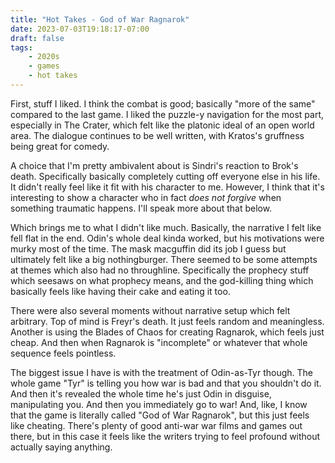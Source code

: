 ```yaml
---
title: "Hot Takes - God of War Ragnarok"
date: 2023-07-03T19:18:17-07:00
draft: false
tags:
    - 2020s
    - games
    - hot takes
---
```

First, stuff I liked. I think the combat is good; basically "more of the same" compared to the last game. I liked the puzzle-y navigation for the most part, especially in The Crater, which felt like the platonic ideal of an open world area. The dialogue continues to be well written, with Kratos's gruffness being great for comedy.

A choice that I'm pretty ambivalent about is Sindri's reaction to Brok's death. Specifically basically completely cutting off everyone else in his life. It didn't really feel like it fit with his character to me. However, I think that it's interesting to show a character who in fact _does not forgive_ when something traumatic happens. I'll speak more about that below.

Which brings me to what I didn't like much. Basically, the narrative I felt like fell flat in the end. Odin's whole deal kinda worked, but his motivations were murky most of the time. The mask macguffin did its job I guess but ultimately felt like a big nothingburger. There seemed to be some attempts at themes which also had no throughline. Specifically the prophecy stuff which seesaws on what prophecy means, and the god-killing thing which basically feels like having their cake and eating it too.

There were also several moments without narrative setup which felt arbitrary. Top of mind is Freyr's death. It just feels random and meaningless. Another is using the Blades of Chaos for creating Ragnarok, which feels just cheap. And then when Ragnarok is "incomplete" or whatever that whole sequence feels pointless.

The biggest issue I have is with the treatment of Odin-as-Tyr though. The whole game "Tyr" is telling you how war is bad and that you shouldn't do it. And then it's revealed the whole time he's just Odin in disguise, manipulating you. And then you immediately go to war! And, like, I know that the game is literally called "God of War Ragnarok", but this just feels like cheating. There's plenty of good anti-war war films and games out there, but in this case it feels like the writers trying to feel profound without actually saying anything.
